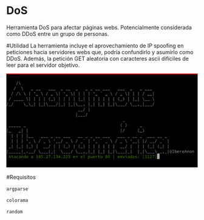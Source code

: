 # DoS
Herramienta DoS para afectar páginas webs. Potencialmente considerada como DDoS entre un grupo de personas.

#Utilidad
La herramienta incluye el aprovechamiento de IP spoofing en peticiones hacia servidores webs que, podría confundirlo y asumirlo como DDoS. Además, la petición GET aleatoria con caracteres ascii difíciles de leer para el servidor objetivo.

![DoS](https://github.com/AnonIbero/DoS/blob/master/image/DoS.png)

#Requisitos

```
argparse
```

```
colorama
```

```
random
```
